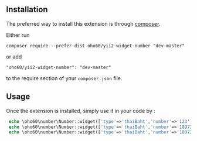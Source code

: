 
	

Installation
------------

The preferred way to install this extension is through [composer](http://getcomposer.org/download/).

Either run

```
composer require --prefer-dist oho60/yii2-widget-number "dev-master"
```

or add

```
"oho60/yii2-widget-number": "dev-master"
```

to the require section of your `composer.json` file.


Usage
-----

Once the extension is installed, simply use it in your code by  :

```php
 echo \oho60\number\Number::widget(['type'=>'thaiBaht','number'=>'123'])	=หนึ่งร้อยยี่สิบสามบาทถ้วน
 echo \oho60\number\Number::widget(['type'=>'thaiBaht','number'=>'1897220.89'])	=หนึ่งล้านแปดแสนเก้าหมื่นเจ็ดพันสองร้อยยี่สิบบาทแปดสิบเก้าสตางค์
 echo \oho60\number\Number::widget(['type'=>'thaiBaht','number'=>'189722000.20'])=หนึ่งร้อยแปดสิบเก้าล้านเจ็ดแสนสองหมื่นสองพันบาทยี่สิบสตางค์
```
